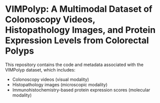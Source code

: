  # VIMPolyp: A Multimodal Dataset of Colonoscopy Videos, Histopathology Images, and Protein Expression Levels from Colorectal Polyps

This repository contains the code and metadata associated with the VIMPolyp dataset, which includes:
- Colonoscopy videos (visual modality)
- Histopathology images (microscopic modality)
- Immunohistochemistry-based protein expression scores (molecular modality)

